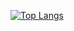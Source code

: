 [![Top Langs](https://github-readme-stats.vercel.app/api/top-langs/?username=SeiyaCooper&layout=compact&theme=radical&count_private=true)](https://github.com/SeiyaCooper/github-readme-stats)
